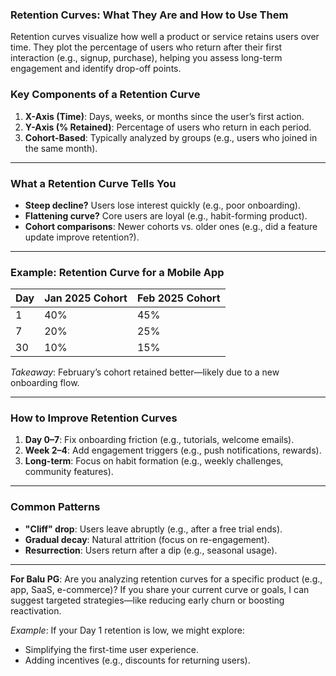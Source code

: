 ### **Retention Curves: What They Are and How to Use Them**
Retention curves visualize how well a product or service retains users over time. They plot the percentage of users who return after their first interaction (e.g., signup, purchase), helping you assess long-term engagement and identify drop-off points.

### **Key Components of a Retention Curve**
1. **X-Axis (Time)**: Days, weeks, or months since the user’s first action.
2. **Y-Axis (% Retained)**: Percentage of users who return in each period.
3. **Cohort-Based**: Typically analyzed by groups (e.g., users who joined in the same month).

---
### **What a Retention Curve Tells You**
- **Steep decline?** Users lose interest quickly (e.g., poor onboarding).
- **Flattening curve?** Core users are loyal (e.g., habit-forming product).
- **Cohort comparisons**: Newer cohorts vs. older ones (e.g., did a feature update improve retention?).

---
### **Example: Retention Curve for a Mobile App**


| Day  | Jan 2025 Cohort | Feb 2025 Cohort |
|------|-----------------|-----------------|
| 1    | 40%             | 45%             |
| 7    | 20%             | 25%             |
| 30   | 10%             | 15%             |

*Takeaway*: February’s cohort retained better—likely due to a new onboarding flow.

---
### **How to Improve Retention Curves**
1. **Day 0–7**: Fix onboarding friction (e.g., tutorials, welcome emails).
2. **Week 2–4**: Add engagement triggers (e.g., push notifications, rewards).
3. **Long-term**: Focus on habit formation (e.g., weekly challenges, community features).

---
### **Common Patterns**
- **"Cliff" drop**: Users leave abruptly (e.g., after a free trial ends).
- **Gradual decay**: Natural attrition (focus on re-engagement).
- **Resurrection**: Users return after a dip (e.g., seasonal usage).

---
**For Balu PG**:
Are you analyzing retention curves for a specific product (e.g., app, SaaS, e-commerce)? If you share your current curve or goals, I can suggest targeted strategies—like reducing early churn or boosting reactivation.

*Example*: If your Day 1 retention is low, we might explore:
- Simplifying the first-time user experience.
- Adding incentives (e.g., discounts for returning users).
